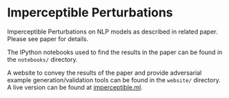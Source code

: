 # Imperceptible Perturbations

Imperceptible Perturbations on NLP models as described in related paper. Please see paper for details.

The IPython notebooks used to find the results in the paper can be found in the `notebooks/` directory.

A website to convey the results of the paper and provide adversarial example generation/validation tools can be found in the `website/` directory. A live version can be found at [imperceptible.ml](https://imperceptible.ml).
